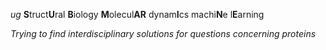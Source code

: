 *ug* **S**truct**U**ral **B**iology **M**olecul**AR** dynam**I**cs machi**N**e l**E**arning

*Trying to find interdisciplinary solutions for questions concerning proteins*
